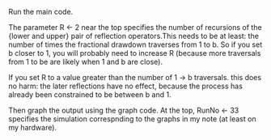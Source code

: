 Run the main code.

The parameter R <- 2 near the top specifies the number of recursions of the {lower and upper} pair of reflection operators.This needs to be at least: the number of times the fractional drawdown traverses from 1 to b. So if you set b closer to 1, you will probably need to increase R (because more traversals from 1 to be are likely when 1 and b are close). 

If you set R to a value greater than the number of 1 -> b traversals. this does no harm: the later reflections have no effect, because the process has already been constrained to be between b and 1.  

Then graph the output using the graph code. At the top, RunNo <- 33 specifies the simulation correspnding to the graphs in my note (at least on my hardware).  


